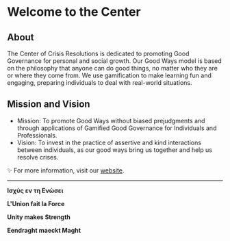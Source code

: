 # Welcome to the Center

## About 

The Center of Crisis Resolutions is dedicated to promoting Good Governance for personal and social growth. Our Good Ways model is based on the philosophy that anyone can do good things, no matter who they are or where they come from. We use gamification to make learning fun and engaging, preparing individuals to deal with real-world situations.

## Mission and Vision
- Mission: To promote Good Ways without biased prejudgments and through applications of Gamified Good Governance for Individuals and Professionals.
- Vision: To invest in the practice of assertive and kind interactions between individuals, as our good ways bring us together and help us resolve crises.

:sparkles: For more information, visit our [website](https://crisisresolutions.com/).



---
**Iσχύς εν τη Eνώσει**

**L'Union fait la Force**

**Unity makes Strength**

**Eendraght maeckt Maght**
